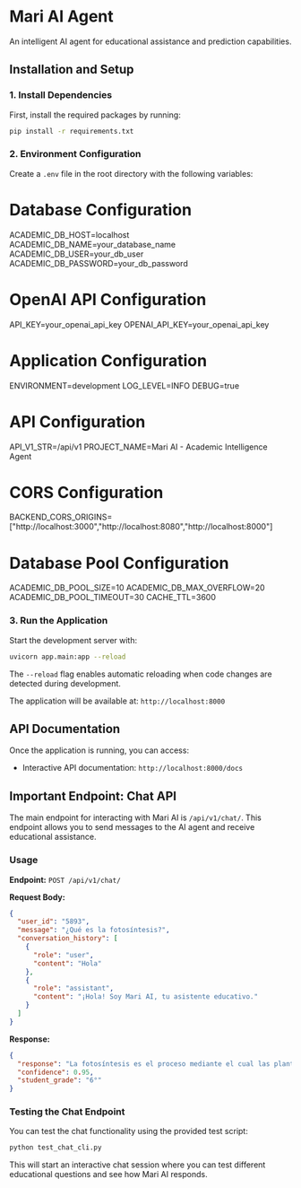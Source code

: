 # Mari AI Agent

An intelligent AI agent for educational assistance and prediction capabilities.

## Installation and Setup

### 1. Install Dependencies

First, install the required packages by running:

```bash
pip install -r requirements.txt
```

### 2. Environment Configuration

Create a `.env` file in the root directory with the following variables:

# Database Configuration

ACADEMIC_DB_HOST=localhost
ACADEMIC_DB_NAME=your_database_name
ACADEMIC_DB_USER=your_db_user
ACADEMIC_DB_PASSWORD=your_db_password

# OpenAI API Configuration

API_KEY=your_openai_api_key
OPENAI_API_KEY=your_openai_api_key

# Application Configuration

ENVIRONMENT=development
LOG_LEVEL=INFO
DEBUG=true

# API Configuration

API_V1_STR=/api/v1
PROJECT_NAME=Mari AI - Academic Intelligence Agent


# CORS Configuration

BACKEND_CORS_ORIGINS=["http://localhost:3000","http://localhost:8080","http://localhost:8000"]

# Database Pool Configuration

ACADEMIC_DB_POOL_SIZE=10
ACADEMIC_DB_MAX_OVERFLOW=20
ACADEMIC_DB_POOL_TIMEOUT=30
CACHE_TTL=3600

### 3. Run the Application

Start the development server with:

```bash
uvicorn app.main:app --reload
```

The `--reload` flag enables automatic reloading when code changes are detected during development.

The application will be available at: `http://localhost:8000`

## API Documentation

Once the application is running, you can access:

- Interactive API documentation: `http://localhost:8000/docs`

## Important Endpoint: Chat API

The main endpoint for interacting with Mari AI is `/api/v1/chat/`. This endpoint allows you to send messages to the AI agent and receive educational assistance.

### Usage

**Endpoint:** `POST /api/v1/chat/`

**Request Body:**

```json
{
  "user_id": "5893",
  "message": "¿Qué es la fotosíntesis?",
  "conversation_history": [
    {
      "role": "user",
      "content": "Hola"
    },
    {
      "role": "assistant", 
      "content": "¡Hola! Soy Mari AI, tu asistente educativo."
    }
  ]
}
```

**Response:**

```json
{
  "response": "La fotosíntesis es el proceso mediante el cual las plantas...",
  "confidence": 0.95,
  "student_grade": "6°"
}
```

### Testing the Chat Endpoint

You can test the chat functionality using the provided test script:

```bash
python test_chat_cli.py
```

This will start an interactive chat session where you can test different educational questions and see how Mari AI responds.
